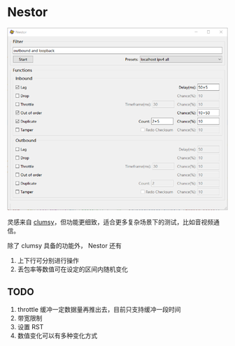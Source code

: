 # Nestor

![](https://github.com/ethsonliu/Nestor/blob/dev/overview.png)

灵感来自 [clumsy](https://github.com/jagt/clumsy)，但功能更细致，适合更多复杂场景下的测试，比如音视频通信。

除了 clumsy 具备的功能外， Nestor 还有

1. 上下行可分别进行操作
2. 丢包率等数值可在设定的区间内随机变化

## TODO

1. throttle 缓冲一定数据量再推出去，目前只支持缓冲一段时间
2. 带宽限制
3. 设置 RST
4. 数值变化可以有多种变化方式
